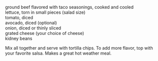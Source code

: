 ---
---

ground beef flavored with taco seasonings, cooked and cooled  
lettuce, torn in small pieces (salad size)  
tomato, diced  
avocado, diced (optional)  
onion, diced or thinly sliced  
grated cheese (your choice of cheese)  
kidney beans  

Mix all together and serve with tortilla chips. To add more flavor, top with your favorite salsa. 
Makes a great hot weather meal.